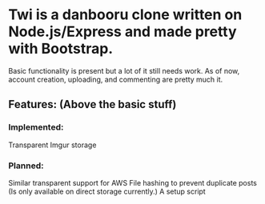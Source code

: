 Twi is a danbooru clone written on Node.js/Express and made pretty with Bootstrap.
==================================================================================
Basic functionality is present but a lot of it still needs work.
As of now, account creation, uploading, and commenting are pretty much it.


Features: (Above the basic stuff)
---------
### Implemented:
Transparent Imgur storage

### Planned:
Similar transparent support for AWS
File hashing to prevent duplicate posts (Is only available on direct storage currently.)
A setup script